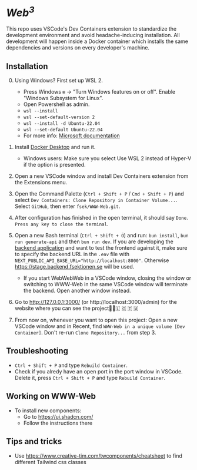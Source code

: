 # <em>Web<sup>3</sup></em>

This repo uses VSCode's Dev Containers extension to standardize the development environment and avoid headache-inducing installation. All development will happen inside a Docker container which installs the same dependencies and versions on every developer's machine.

## Installation
0. Using Windows? First set up WSL 2.
    - Press Windows `⊞` -> "Turn Windows features on or off". Enable "Windows Subsystem for Linux".
    - Open Powershell as admin.
    - `wsl --install`
    - `wsl --set-default-version 2`
    - `wsl --install -d Ubuntu-22.04`
    - `wsl --set-default Ubuntu-22.04`
    -  For more info: [Microsoft documentation](https://learn.microsoft.com/en-us/windows/wsl/install)

1. Install [Docker Desktop](https://www.docker.com/products/docker-desktop/) and run it.

    - Windows users: Make sure you select Use WSL 2 instead of Hyper-V if the option is presented.

2. Open a new VSCode window and install Dev Containers extension from the Extensions menu.

3. Open the Command Palette (`Ctrl + Shift + P` / `Cmd + Shift + P`) and select `Dev Containers: Clone Repository in Container Volume...`. Select `GitHub`, then enter `fsek/WWW-Web.git`.

4. After configuration has finished in the open terminal, it should say `Done. Press any key to close the terminal`.

5. Open a new Bash terminal (`Ctrl + Shift + Ö`) and run: `bun install`, `bun run generate-api` and then `bun run dev`. If you are developing the [backend application](https://github.com/fsek/WebWebWeb) and want to test the frontend against it, make sure to specify the backend URL in the `.env` file with `NEXT_PUBLIC_API_BASE_URL="http://localhost:8000"`. Otherwise <https://stage.backend.fsektionen.se> will be used.



    - If you start WebWebWeb in a VSCode window, closing the window or switching to WWW-Web in the same VSCode window will terminate the backend. Open another window instead.

6. Go to http://127.0.0.1:3000/ (or http://localhost:3000/admin) for the website where you can see the project🎉🥳🇱 🇬 🇹 🇲

7. From now on, whenever you want to open this project: Open a new VSCode window and in Recent, find `WWW-Web in a unique volume [Dev Container]`. Don't re-run `Clone Repository...` from step 3.

## Troubleshooting
- `Ctrl + Shift + P` and type `Rebuild Container`.
- Check if you alredy have an open port in the port window in VSCode. Delete it, press `Ctrl + Shift + P` and type `Rebuild Container`.

## Working on WWW-Web
- To install new components:
    - Go to https://ui.shadcn.com/
    - Follow the instructions there


## Tips and tricks
- Use https://www.creative-tim.com/twcomponents/cheatsheet to find different Tailwind css classes
